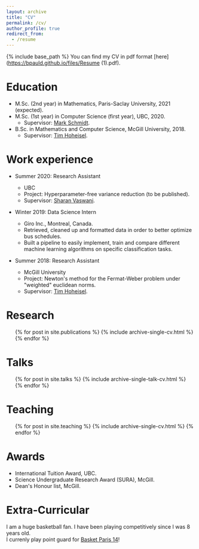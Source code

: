 ```yaml
---
layout: archive
title: "CV"
permalink: /cv/
author_profile: true
redirect_from:
  - /resume
---
```


{% include base_path %}
You can find my CV in pdf format [here](https://bpauld.github.io/files/Resume (1).pdf).

Education
======
* M.Sc. (2nd year) in Mathematics, Paris-Saclay University, 2021 (expected).
* M.Sc. (1st year) in Computer Science (first year), UBC, 2020.
  * Supervisor: [Mark Schmidt](https://www.cs.ubc.ca/~schmidtm/).
* B.Sc. in Mathematics and Computer Science, McGill University, 2018.
  * Supervisor: [Tim Hoheisel](https://www.math.mcgill.ca/hoheisel/).

Work experience
======
* Summer 2020: Research Assistant
  * UBC
  * Project: Hyperparameter-free variance reduction (to be published).
  * Supervisor: [Sharan Vaswani](https://vaswanis.github.io/).

* Winter 2019: Data Science Intern
  * Giro Inc., Montreal, Canada.
  * Retrieved, cleaned up and formatted data in order to better optimize bus schedules.
  * Built a pipeline to easily implement, train and compare different machine learning algorithms on specific classification tasks.
  
* Summer 2018: Research Assistant
  * McGill University
  * Project: Newton's method for the Fermat-Weber problem under "weighted" euclidean norms.
  * Supervisor: [Tim Hoheisel](https://www.math.mcgill.ca/hoheisel/).
  

Research
======
  <ul>{% for post in site.publications %}
    {% include archive-single-cv.html %}
  {% endfor %}</ul>
  
Talks
======
  <ul>{% for post in site.talks %}
    {% include archive-single-talk-cv.html %}
  {% endfor %}</ul>
  
Teaching
======
  <ul>{% for post in site.teaching %}
    {% include archive-single-cv.html %}
  {% endfor %}</ul>
  
Awards
======
* International Tuition Award, UBC.
* Science Undergraduate Research Award (SURA), McGill.
* Dean's Honour list, McGill.

Extra-Curricular
=====
I am a huge basketball fan. I have been playing competitively since I was 8 years old.\
I currenly play point guard for [Basket Paris 14](https://basketparis14.com/)!
